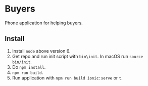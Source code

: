 # Buyers

Phone application for helping buyers.

## Install

1. Install `node` above version 6.
2. Get repo and run init script with `bin\init`. In macOS run `source bin/init`.
3. Do `npm install`.
4. `npm run build`.
5. Run application with `npm run build ionic:serve` or `t`.

